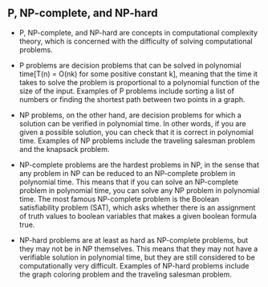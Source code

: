 ## P, NP-complete, and NP-hard

- P, NP-complete, and NP-hard are concepts in computational complexity theory, which is concerned with the difficulty of solving computational problems.

- P problems are decision problems that can be solved in polynomial time[T(n) = O(nk) for some positive constant k], meaning that the time it takes to solve the problem is proportional to a polynomial function of the size of the input. Examples of P problems include sorting a list of numbers or finding the shortest path between two points in a graph.

- NP problems, on the other hand, are decision problems for which a solution can be verified in polynomial time. In other words, if you are given a possible solution, you can check that it is correct in polynomial time. Examples of NP problems include the traveling salesman problem and the knapsack problem.

- NP-complete problems are the hardest problems in NP, in the sense that any problem in NP can be reduced to an NP-complete problem in polynomial time. This means that if you can solve an NP-complete problem in polynomial time, you can solve any NP problem in polynomial time. The most famous NP-complete problem is the Boolean satisfiability problem (SAT), which asks whether there is an assignment of truth values to boolean variables that makes a given boolean formula true.

- NP-hard problems are at least as hard as NP-complete problems, but they may not be in NP themselves. This means that they may not have a verifiable solution in polynomial time, but they are still considered to be computationally very difficult. Examples of NP-hard problems include the graph coloring problem and the traveling salesman problem.
